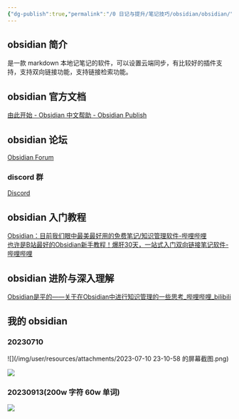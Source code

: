 ```yaml
---
{"dg-publish":true,"permalink":"/0 日记与提升/笔记技巧/obsidian/obsidian/","title":"obsidian"}
---
```



## obsidian 简介
是一款 markdown 本地记笔记的软件，可以设置云端同步，有比较好的插件支持，支持双向链接功能，支持链接检索功能。
## obsidian 官方文档
[由此开始 - Obsidian 中文帮助 - Obsidian Publish](https://publish.obsidian.md/help-zh/%E7%94%B1%E6%AD%A4%E5%BC%80%E5%A7%8B)
## obsidian 论坛
[Obsidian Forum](https://forum.obsidian.md/)
### discord 群
[Discord](https://discord.com/invite/veuWUTm)
## obsidian 入门教程
[Obsidian：目前我们眼中最美最好用的免费笔记/知识管理软件-哔哩哔哩](https://b23.tv/qcOIU09)  
[也许是B站最好的Obsidian新手教程！爆肝30天，一站式入门双向链接笔记软件-哔哩哔哩](https://b23.tv/5bLesVF)

## obsidian 进阶与深入理解
[Obsidian是平的——关于在Obsidian中进行知识管理的一些思考\_哔哩哔哩\_bilibili](https://www.bilibili.com/video/BV1gv4y1E7L2/?spm_id_from=333.788&vd_source=20cb3e7c6ad3d64f0eb2d763ff005080)

## 我的 obsidian
### 20230710
![](/img/user/resources/attachments/2023-07-10 23-10-58 的屏幕截图.png)

![](/img/user/resources/attachments/obsidian.png)
### 20230913(200w 字符 60w 单词)
![](/img/user/resources/attachments/20230913obsidian.png)